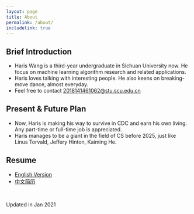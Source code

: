 ```yaml
---
layout: page
title: About
permalink: /about/
includelink: true
---
```


## Brief Introduction
- Haris Wang is a third-year undergraduate in Sichuan University now. He focus on machine learning algorithm research and related applications.
- Haris loves talking with interesting people. He also keens on breaking-move dance, almost everyday.
- Feel free to contact [2018141461062@stu.scu.edu.cn](2018141461062@stu.scu.edu.cn)

## Present & Future Plan
- Now, Haris is making his way to survive in CDC and earn his own living. Any part-time or full-time job is appreciated.
- Haris manages to be a giant in the field of CS before 2025, just like Linus Torvald, Jeffery Hinton, Kaiming He.

## Resume
- [English Version](https://github.com/Dynmi/Dynmi.github.io/blob/master/resume_wanghan_EN.pdf)
- [中文简历](https://github.com/Dynmi/Dynmi.github.io/blob/master/resume_wanghan_CN.pdf)

</br>

Updated in Jan 2021